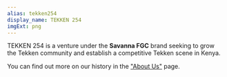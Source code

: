 ```yaml
---
alias: tekken254
display_name: TEKKEN 254
imgExt: png
---
```

TEKKEN 254 is a venture under the <strong>Savanna FGC</strong> brand seeking to grow the Tekken community and establish a competitive Tekken scene in Kenya.

You can find out more on our history in the <a href="/about.html">"About Us"</a> page.